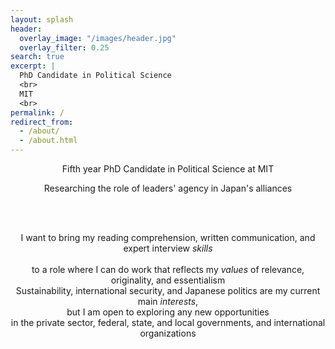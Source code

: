 ```yaml
---
layout: splash
header:
  overlay_image: "/images/header.jpg"
  overlay_filter: 0.25
search: true
excerpt: |
  PhD Candidate in Political Science
  <br>
  MIT
  <br>
permalink: /
redirect_from: 
  - /about/
  - /about.html
---
```




<center>
Fifth year PhD Candidate in Political Science at MIT 

<br>

Researching the role of leaders' agency in Japan's alliances

<br>
<br>

I want to bring my reading comprehension, written communication, and expert interview <i>skills</i>  
<br>
to a role where I can do work that reflects my <i>values</i> of relevance, originality, and essentialism
<br>
Sustainability, international security, and Japanese politics are my current main <i>interests</i>, 
<br>
but I am open to exploring any new opportunities
<br>
in the private sector, federal, state, and local governments, and international organizations

<center>
